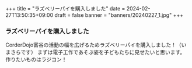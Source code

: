 +++
title = "ラズベリーパイを購入しました"
date = 2024-02-27T13:50:35+09:00
draft = false
banner = "banners/20240227_1.jpg"
+++

### ラズベリーパイを購入しました

CorderDojo富谷の活動の幅を広げるためラズベリーパイを購入しました！（いまさらです）
まずは電子工作であそぶ姿を子どもたちに見せたいと思います。作りたいものはラジコン！

